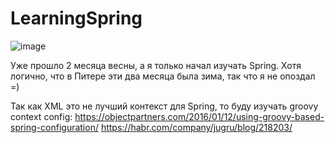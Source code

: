 # LearningSpring
![image](https://user-images.githubusercontent.com/22048950/39454227-c222e6de-4ce2-11e8-9afa-c22bae16ee1e.png)





Уже прошло 2 месяца весны, а я только начал изучать Spring. Хотя логично, что в Питере эти два месяца была зима, так что я не опоздал =)

Так как XML это не лучший контекст для Spring, то буду изучать groovy context config:
https://objectpartners.com/2016/01/12/using-groovy-based-spring-configuration/
https://habr.com/company/jugru/blog/218203/
